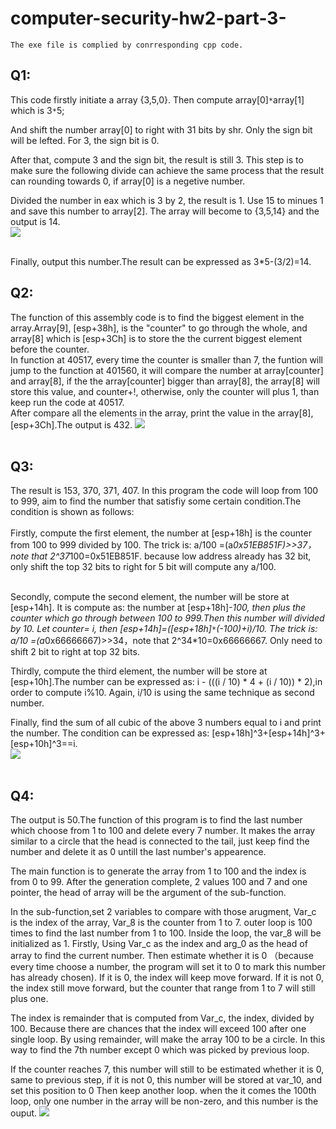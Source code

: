# computer-security-hw2-part-3-
`The exe file is complied by conrresponding cpp code.`
## Q1:
This code firstly initiate a array {3,5,0}. Then compute array[0]`*`array[1] which is 3`*`5;<br> 

And shift the number array[0] to right with 31 bits by shr. Only the sign bit will be lefted. For 3, the sign bit is 0. <br>

After that, compute 3 and the sign bit, the result is still 3. This step is to make sure the following divide can achieve the same process 
that the result can rounding towards 0, if array[0] is a negetive number.<br>

Divided the number in eax which is 3 by 2, the result is 1. Use 15 to minues 1 and save this number to array[2]. The array will become to {3,5,14} and the output is 14.<br>
![](https://github.com/lovethatcat/computer-security-hw2-part-3-/raw/master/Images/q1.PNG)<br><br>

Finally, output this number.The result can be expressed as 3*5-(3/2)=14.<br>
## Q2:
The function of this assembly code is to find the biggest element in the array.Array[9], [esp+38h], is the 
"counter" to go through the whole, and array[8] which is [esp+3Ch] is to store the the current biggest element  before the counter. <br>
In function at 40517, every time the counter is smaller than 7, the funtion will jump to the function at 401560, it will compare the number at array[counter] and array[8], if the the array[counter] bigger than array[8], the array[8] will store this value, and counter+!, otherwise, only the counter will plus 1, than keep run the code at 40517. <br>
After compare all the elements in the array, print the value in the array[8], [esp+3Ch].The output is 432.
![](https://github.com/lovethatcat/computer-security-hw2-part-3-/raw/master/Images/Q2.PNG)<br><br>
## Q3:
The result is 153, 370, 371, 407. In this program the code will loop from 100 to 999, aim to find the number that satisfiy some certain condition.The condition is shown as follows:<br><br>
Firstly, compute the first element, the number at [esp+18h] is the counter from 100 to 999 divided by 100. The trick is: a/100 =(a*0x51EB851F)>>37，note that 2^37*100=0x51EB851F. because low address already has 32 bit, only shift the top 32 bits to right for 5 bit will compute any a/100.<br><br>

Secondly, compute the second element, the number will be store at [esp+14h]. It is compute as: the number at [esp+18h]*-100, then plus the counter which go through between 100 to 999.Then this number will divided by 10. Let counter= i, then  [esp+14h]=([esp+18h]`*`(-100)+i)/10.
 The trick is: a/10 =(a*0x66666667)>>34，note that 2^34*10=0x66666667. Only need to shift 2  bit to right at top 32 bits.

Thirdly, compute the third element, the number will be store at [esp+10h].The number can be expressed as: i - (((i / 10) * 4 + (i / 10)) * 2),in order to compute i%10. Again, i/10 is using the same technique as second number.

Finally, find the sum of all cubic of the above 3 numbers equal to i and print the number. The condition can be expressed as: [esp+18h]^3+[esp+14h]^3+[esp+10h]^3==i.<br>
![](https://github.com/lovethatcat/computer-security-hw2-part-3-/raw/master/Images/Q3.PNG)<br><br>
## Q4:
The output is 50.The function of this program is to find the last number which choose from 1 to 100 and delete every 7 number. It makes the array similar to a circle that the head is connected to the tail, just keep find the number and delete it as 0 untill the last number's appearence.

The main function is to generate the array from 1 to 100 and the index is from 0 to 99. After the generation complete, 2 values 100 and 7 and one pointer, the head of array will be the argument of the sub-function.

In the sub-function,set 2 variables to compare with  those arugment, Var_c is the index of the array, Var_8 is the counter from 1 to 7.  outer loop is 100 times to find the last number from 1 to 100. Inside the loop, the var_8 will be initialized as 1. 
Firstly, Using Var_c as the index and arg_0 as the head of array to find the current number. Then estimate whether it is 0 （because every time choose a number, the program will set it to 0 to mark this number has already chosen). If it is 0, the index will keep move forward. If it is not 0, the index still move forward, but the counter that range from 1 to 7 will still plus one.

The index is remainder that is computed from Var_c, the index, divided by 100. Because there are chances that the index will exceed 100 after one single loop. By using remainder, will make the array 100 to be a circle. In this way to find the 7th number except 0 which was picked by previous loop.

If the counter reaches 7, this number will still to be estimated whether it is 0, same to previous step, if it is not 0, this number will be stored at var_10, and set this position to 0 Then keep another loop. when the it comes the 100th loop, only one number in the array will be non-zero, and this number is the ouput.
![](https://github.com/lovethatcat/computer-security-hw2-part-3-/raw/master/Images/Q4.PNG)<br><br>
